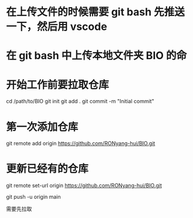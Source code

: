 # 在上传文件的时候需要 git bash 先推送一下，然后用 vscode

# 在 git bash 中上传本地文件夹 BIO 的命

# 开始工作前要拉取仓库

cd /path/to/BIO
git init
git add .
git commit -m "Initial commit"

# 第一次添加仓库

git remote add origin https://github.com/RONyang-hui/BIO.git

# 更新已经有的仓库

git remote set-url origin https://github.com/RONyang-hui/BIO.git

git push -u origin main

需要先拉取